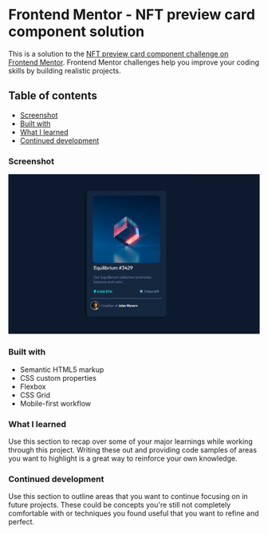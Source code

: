 # Frontend Mentor - NFT preview card component solution

This is a solution to the [NFT preview card component challenge on Frontend Mentor](https://www.frontendmentor.io/challenges/nft-preview-card-component-SbdUL_w0U). Frontend Mentor challenges help you improve your coding skills by building realistic projects. 

## Table of contents


  - [Screenshot](#screenshot)
  - [Built with](#built-with)
  - [What I learned](#what-i-learned)
  - [Continued development](#continued-development)





### Screenshot

![](./screenshot.png)



### Built with

- Semantic HTML5 markup
- CSS custom properties
- Flexbox
- CSS Grid
- Mobile-first workflow

### What I learned

Use this section to recap over some of your major learnings while working through this project. Writing these out and providing code samples of areas you want to highlight is a great way to reinforce your own knowledge.


### Continued development

Use this section to outline areas that you want to continue focusing on in future projects. These could be concepts you're still not completely comfortable with or techniques you found useful that you want to refine and perfect.